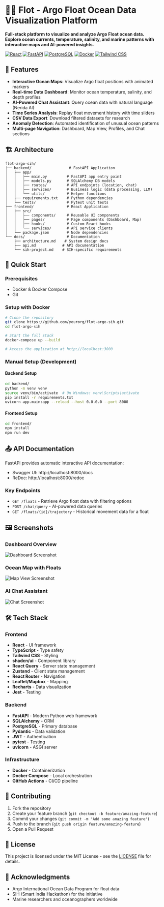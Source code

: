 # 🏊‍♂️ Flot - Argo Float Ocean Data Visualization Platform

**Full-stack platform to visualize and analyze Argo Float ocean data. Explore ocean currents, temperature, salinity, and marine patterns with interactive maps and AI-powered insights.**

[![React](https://img.shields.io/badge/React-20232A?style=for-the-badge&logo=react&logoColor=61DAFB)](https://reactjs.org/)
[![FastAPI](https://img.shields.io/badge/FastAPI-005571?style=for-the-badge&logo=fastapi)](https://fastapi.tiangolo.com/)
[![PostgreSQL](https://img.shields.io/badge/PostgreSQL-316192?style=for-the-badge&logo=postgresql&logoColor=white)](https://www.postgresql.org/)
[![Docker](https://img.shields.io/badge/Docker-2496ED?style=for-the-badge&logo=docker&logoColor=white)](https://www.docker.com/)
[![Tailwind CSS](https://img.shields.io/badge/Tailwind_CSS-38B2AC?style=for-the-badge&logo=tailwind-css&logoColor=white)](https://tailwindcss.com/)

## 🌊 Features

- **Interactive Ocean Maps**: Visualize Argo float positions with animated markers
- **Real-time Data Dashboard**: Monitor ocean temperature, salinity, and depth profiles
- **AI-Powered Chat Assistant**: Query ocean data with natural language (Nerida AI)
- **Time Series Analysis**: Replay float movement history with time sliders
- **CSV Data Export**: Download filtered datasets for research
- **Anomaly Detection**: Automated identification of unusual ocean patterns
- **Multi-page Navigation**: Dashboard, Map View, Profiles, and Chat sections

## 🏗️ Architecture

```
flot-argo-sih/
├── backend/                 # FastAPI Application
│   ├── app/
│   │   ├── main.py         # FastAPI app entry point
│   │   ├── models.py       # SQLAlchemy DB models
│   │   ├── routes/         # API endpoints (location, chat)
│   │   ├── services/       # Business logic (data processing, LLM)
│   │   └── utils/          # Helper functions
│   ├── requirements.txt    # Python dependencies
│   └── tests/              # Pytest unit tests
├── frontend/               # React Application
│   ├── src/
│   │   ├── components/     # Reusable UI components
│   │   ├── pages/          # Page components (Dashboard, Map)
│   │   ├── hooks/          # Custom React hooks
│   │   └── services/       # API service clients
│   └── package.json        # Node dependencies
└── docs/                   # Documentation
    ├── architecture.md    # System design docs
    ├── api.md            # API documentation
    └── sih-project.md    # SIH-specific requirements
```

## 🚀 Quick Start

### Prerequisites
- Docker & Docker Compose
- Git

### Setup with Docker
```bash
# Clone the repository
git clone https://github.com/yourorg/flot-argo-sih.git
cd flot-argo-sih

# Start the full stack
docker-compose up --build

# Access the application at http://localhost:3000
```

### Manual Setup (Development)

#### Backend Setup
```bash
cd backend/
python -m venv venv
source venv/bin/activate  # On Windows: venv\Scripts\activate
pip install -r requirements.txt
uvicorn app.main:app --reload --host 0.0.0.0 --port 8000
```

#### Frontend Setup
```bash
cd frontend/
npm install
npm run dev
```

## 📤 API Documentation

FastAPI provides automatic interactive API documentation:
- Swagger UI: http://localhost:8000/docs
- ReDoc: http://localhost:8000/redoc

### Key Endpoints
- `GET /floats` - Retrieve Argo float data with filtering options
- `POST /chat/query` - AI-powered data queries
- `GET /floats/{id}/trajectory` - Historical movement data for a float

## 🖼️ Screenshots

### Dashboard Overview
![Dashboard Screenshot](./docs/screenshots/dashboard.png)

### Ocean Map with Floats
![Map View Screenshot](./docs/screenshots/map.png)

### AI Chat Assistant
![Chat Screenshot](./docs/screenshots/chat.png)

## 🛠️ Tech Stack

### Frontend
- **React** - UI framework
- **TypeScript** - Type safety
- **Tailwind CSS** - Styling
- **shadcn/ui** - Component library
- **React Query** - Server state management
- **Zustand** - Client state management
- **React Router** - Navigation
- **Leaflet/Mapbox** - Mapping
- **Recharts** - Data visualization
- **Jest** - Testing

### Backend
- **FastAPI** - Modern Python web framework
- **SQLAlchemy** - ORM
- **PostgreSQL** - Primary database
- **Pydantic** - Data validation
- **JWT** - Authentication
- **pytest** - Testing
- **uvicorn** - ASGI server

### Infrastructure
- **Docker** - Containerization
- **Docker Compose** - Local orchestration
- **GitHub Actions** - CI/CD pipeline

## 🤝 Contributing

1. Fork the repository
2. Create your feature branch (`git checkout -b feature/amazing-feature`)
3. Commit your changes (`git commit -m 'Add some amazing feature'`)
4. Push to the branch (`git push origin feature/amazing-feature`)
5. Open a Pull Request

## 📄 License

This project is licensed under the MIT License - see the [LICENSE](LICENSE) file for details.

## 🙏 Acknowledgments

- Argo International Ocean Data Program for float data
- SIH (Smart India Hackathon) for the initiative
- Marine researchers and oceanographers worldwide
